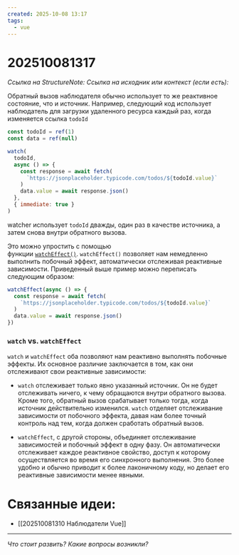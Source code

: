 ```yaml
---
created: 2025-10-08 13:17
tags:
  - vue
---
```

# 202510081317
*Ссылка на StructureNote:*
*Ссылка на исходник или контекст (если есть):* 

Обратный вызов наблюдателя обычно использует то же реактивное состояние, что и источник. Например,  следующий код использует наблюдатель для загрузки удаленного ресурса каждый раз, когда изменяется ссылка `todoId`
```js
const todoId = ref(1)
const data = ref(null)

watch(
  todoId,
  async () => {
    const response = await fetch(
      `https://jsonplaceholder.typicode.com/todos/${todoId.value}`
    )
    data.value = await response.json()
  },
  { immediate: true }
)
```
watcher использует `todoId` дважды, один раз в качестве источника, а затем снова внутри обратного вызова.

Это можно упростить с помощью функции [`watchEffect()`](https://ru.vuejs.org/api/reactivity-core.html#watcheffect). `watchEffect()` позволяет нам немедленно выполнить побочный эффект, автоматически отслеживая реактивные зависимости. Приведенный выше пример можно переписать следующим образом:
```js
watchEffect(async () => {
  const response = await fetch(
    `https://jsonplaceholder.typicode.com/todos/${todoId.value}`
  )
  data.value = await response.json()
})
```
### `watch` vs. `watchEffect`

`watch` и `watchEffect` оба позволяют нам реактивно выполнять побочные эффекты. Их основное различие заключается в том, как они отслеживают свои реактивные зависимости:

- `watch` отслеживает только явно указанный источник. Он не будет отслеживать ничего, к чему обращаются внутри обратного вызова. Кроме того, обратный вызов срабатывает только тогда, когда источник действительно изменился. `watch` отделяет отслеживание зависимости от побочного эффекта, давая нам более точный контроль над тем, когда должен сработать обратный вызов.
    
- `watchEffect`, с другой стороны, объединяет отслеживание зависимостей и побочный эффект в одну фазу. Он автоматически отслеживает каждое реактивное свойство, доступ к которому осуществляется во время его синхронного выполнения. Это более удобно и обычно приводит к более лаконичному коду, но делает его реактивные зависимости менее явными.
# Связанные идеи:
* [[202510081310 Наблюдатели Vue]]
---

*Что стоит развить? Какие вопросы возникли?*